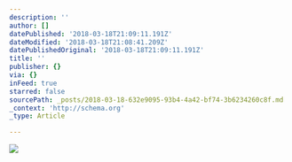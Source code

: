 ```yaml
---
description: ''
author: []
datePublished: '2018-03-18T21:09:11.191Z'
dateModified: '2018-03-18T21:08:41.209Z'
datePublishedOriginal: '2018-03-18T21:09:11.191Z'
title: ''
publisher: {}
via: {}
inFeed: true
starred: false
sourcePath: _posts/2018-03-18-632e9095-93b4-4a42-bf74-3b6234260c8f.md
_context: 'http://schema.org'
_type: Article

---
```

![](https://the-grid-user-content.s3-us-west-2.amazonaws.com/89d04fba-12ad-4d39-a272-50c7efcaf81d.jpg)
